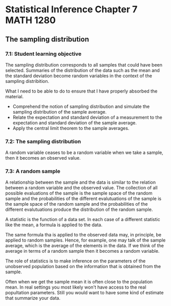 
# Statistical Inference Chapter 7 MATH 1280

## The sampling distribution

### 7.1: Student learning objective
The sampling distribution corresponds to all samples that could have been selected. Summaries of the distribution of the data such as the mean and the standard deviation become random variables in the context of the sampling distribition.

What I need to be able to do to ensure that I have properly absorbed the material.
* Comprehend the notion of sampling distribution and simulate the sampling distribution of the sample average.
* Relate the expectation and standard deviation of a measurement to the expectation and standard deviation of the sample average.
* Apply the central limit theorem to the sample averages.

### 7.2: The sampling distribution
A random variable ceases to be a random variable when we take a sample, then it becomes an observed value.

### 7.3: A random sample
A relationship between the sample and the data is similar to the relation between a random variable and the observed value. The collection of all possible evaluations of the sample is the sample space of the random sample and the probabilities of the different evalutuations of the sample is the sample space of the random sample and the probabilities of the different evalutuations produce the distribution of the random sample. 

A statistic is the function of a data set. In each case of a different statistic like the mean, a formula is applied to the data.

The same formula tha is applied to the observed data may, in principle, be applied to random samples. Hence, for example, one may talk of the sample average, which is the average of the elements in the data. If we think of the average in terms of a random sample then it becomes a random variable. 

The role of statistics is to make inference on the parameters of the unobserved population based on the information that is obtained from the sample.

Often when we get the sample mean it is often close to the population mean. In real settings you most likely won't have access to the real popultation parameters. Still you would want to have some kind of estimate that summarize your data.



